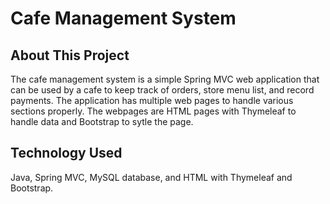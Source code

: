 # Cafe Management System
## About This Project
The cafe management system is a simple Spring MVC web application that can be used by a cafe to keep track of orders, store menu list, and record payments. 
The application has multiple web pages to handle various sections properly. The webpages are HTML pages with Thymeleaf to handle data and Bootstrap to sytle the page.
## Technology Used
Java, Spring MVC, MySQL database, and HTML with Thymeleaf and Bootstrap.
